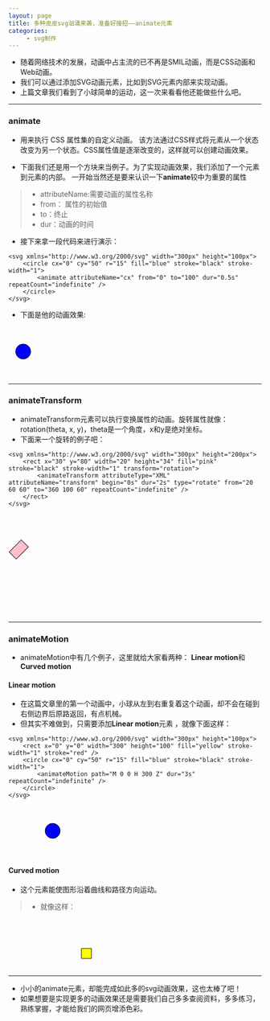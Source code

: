 ```yaml
---
layout: page
title: 多种皮皮svg汹涌来袭，准备好接招——animate元素
categories:
     - svg制作
---
```


* 随着网络技术的发展，动画中占主流的已不再是SMIL动画，而是CSS动画和Web动画。
* 我们可以通过添加SVG动画元素，比如<animate>到SVG元素内部来实现动画。
* 上篇文章我们看到了小球简单的运动，这一次来看看他还能做些什么吧。

---

### animate

* 用来执行 CSS 属性集的自定义动画。
    该方法通过CSS样式将元素从一个状态改变为另一个状态。CSS属性值是逐渐改变的，这样就可以创建动画效果。

* 下面我们还是用一个方块来当例子。为了实现动画效果，我们添加了一个<animate>元素到<circle>元素的内部。
一开始当然还是要来认识一下**animate**较中为重要的属性

> * attributeName:需要动画的属性名称
> * from： 属性的初始值
> * to：终止
> * dur：动画的时间

* 接下来拿一段代码来进行演示：
```
<svg xmlns="http://www.w3.org/2000/svg" width="300px" height="100px">
    <circle cx="0" cy="50" r="15" fill="blue" stroke="black" stroke-width="1">
        <animate attributeName="cx" from="0" to="100" dur="0.5s" repeatCount="indefinite" />
    </circle>
</svg>
```

* 下面是他的动画效果:
<svg xmlns="http://www.w3.org/2000/svg" width="300px" height="100px">
    <circle cx="0" cy="50" r="15" fill="blue" stroke="black" stroke-width="1">
        <animate attributeName="cx" from="0" to="100" dur="0.5s" repeatCount="indefinite" />
    </circle>
</svg>

---

### animateTransform

* animateTransform元素可以执行变换属性的动画。旋转属性就像：rotation(theta, x, y)，theta是一个角度，x和y是绝对坐标。
* 下面来一个旋转的例子吧：
```
<svg xmlns="http://www.w3.org/2000/svg" width="300px" height="200px">
    <rect x="30" y="80" width="20" height="34" fill="pink" stroke="black" stroke-width="1" transform="rotation">
        <animateTransform attributeType="XML" attributeName="transform" begin="0s" dur="2s" type="rotate" from="20 60 60" to="360 100 60" repeatCount="indefinite" />
    </rect>
</svg>
```
<svg xmlns="http://www.w3.org/2000/svg" width="300px" height="200px">
    <rect x="30" y="80" width="20" height="34" fill="pink" stroke="black" stroke-width="1" transform="rotation">
        <animateTransform attributeType="XML" attributeName="transform" begin="0s" dur="2s" type="rotate" from="20 60 60" to="360 100 60" repeatCount="indefinite" />
    </rect>
</svg>
</svg>

---

### animateMotion

* animateMotion中有几个例子，这里就给大家看两种： **Linear motion**和**Curved motion**

#### Linear motion

* 在这篇文章里的第一个动画中，小球从左到右重复着这个动画，却不会在碰到右侧边界后原路返回，有点机械。
* 但其实不难做到，只需要添加**Linear motion**元素 ，就像下面这样：

```
<svg xmlns="http://www.w3.org/2000/svg" width="300px" height="100px">
    <rect x="0" y="0" width="300" height="100" fill="yellow" stroke-width="1" stroke="red" />
    <circle cx="0" cy="50" r="15" fill="blue" stroke="black" stroke-width="1">
        <animateMotion path="M 0 0 H 300 Z" dur="3s" repeatCount="indefinite" />
    </circle>
</svg>
```

<svg xmlns="http://www.w3.org/2000/svg" width="300px" height="100px">
    <circle cx="0" cy="50" r="15" fill="blue" stroke="black" stroke-width="1">
        <animateMotion path="M 0 0 H 300 Z" dur="1s" repeatCount="indefinite" />
    </circle>
</svg>

#### Curved motion

* 这个元素能使图形沿着曲线和路径方向运动。
> * 就像这样：
<svg width="300px" height="100px">
    <rect x="0" y="0" width="20" height="20" fill="yellow" stroke="black" stroke-width="1">
        <animateMotion path="M 250,80 H 50 Q 30,80 30,50 Q 30,20 50,20 H 250 Q 280,20,280,50 Q 280,80,250,80Z" dur="1s" repeatCount="indefinite" rotate="auto">
    </rect>
</svg>

---

* 小小的animate元素，却能完成如此多的svg动画效果，这也太棒了吧！
* 如果想要是实现更多的动画效果还是需要我们自己多多查阅资料，多多练习，熟练掌握，才能给我们的网页增添色彩。
